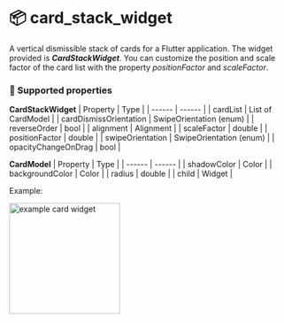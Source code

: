 # 📦 card_stack_widget

A vertical dismissible stack of cards for a Flutter application. The widget provided is
**_CardStackWidget_**. You can customize the position and scale factor of the card list with the
property *positionFactor* and *scaleFactor*.

### 🚀 Supported properties

**CardStackWidget**
| Property | Type |
| ------ | ------ |
| cardList | List of CardModel |
| cardDismissOrientation | SwipeOrientation (enum) |
| reverseOrder | bool |
| alignment | Alignment |
| scaleFactor | double |
| positionFactor | double |
| swipeOrientation | SwipeOrientation (enum) |
| opacityChangeOnDrag | bool |

**CardModel**
| Property | Type |
| ------ | ------ |
| shadowColor | Color |
| backgroundColor | Color |
| radius | double |
| child | Widget |

Example:

<img src="https://github.com/federicoviceconti/card_stack_widget/blob/master/example/screenshots/example.png" alt="example card widget" width="200">
